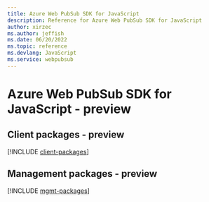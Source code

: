 ```yaml
---
title: Azure Web PubSub SDK for JavaScript
description: Reference for Azure Web PubSub SDK for JavaScript
author: xirzec
ms.author: jeffish
ms.date: 06/20/2022
ms.topic: reference
ms.devlang: JavaScript
ms.service: webpubsub
---
```

# Azure Web PubSub SDK for JavaScript - preview
## Client packages - preview
[!INCLUDE [client-packages](web-pubsub-client-index.md)]
## Management packages - preview
[!INCLUDE [mgmt-packages](web-pubsub-mgmt-index.md)]

